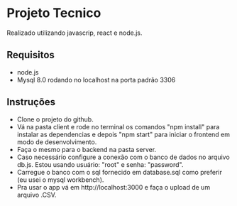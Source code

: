 # Projeto Tecnico 
Realizado utilizando javascrip, react e node.js.

## Requisitos
- node.js
- Mysql 8.0 rodando no localhost na porta padrão 3306

## Instruções
    
- Clone o projeto do github.
- Vá na pasta client e rode no terminal os comandos "npm install" para instalar as dependencias e depois "npm start" para iniciar o frontend em modo de desenvolvimento.
- Faça o mesmo para o backend na pasta server.
- Caso necessário configure a conexão com o banco de dados no arquivo db.js. Estou usando usuário: "root" e senha: "password".
- Carregue o banco com o sql fornecido em database.sql como preferir (eu usei o mysql workbench).
- Pra usar o app vá em http://localhost:3000 e faça o upload de um arquivo .CSV.
